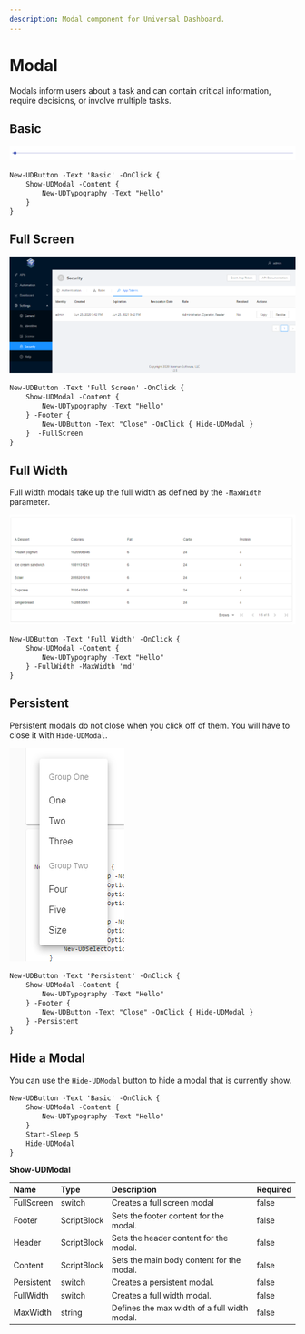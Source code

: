 ```yaml
---
description: Modal component for Universal Dashboard.
---
```


# Modal

Modals inform users about a task and can contain critical information, require decisions, or involve multiple tasks.

## Basic

![](../../../../.gitbook/assets/image%20%2846%29.png)

```text
New-UDButton -Text 'Basic' -OnClick {
    Show-UDModal -Content {
        New-UDTypography -Text "Hello"
    }
}
```

## Full Screen

![](../../../../.gitbook/assets/image%20%2879%29.png)

```text
New-UDButton -Text 'Full Screen' -OnClick {
    Show-UDModal -Content {
        New-UDTypography -Text "Hello"
    } -Footer {
        New-UDButton -Text "Close" -OnClick { Hide-UDModal }
    }  -FullScreen
}
```

## Full Width

Full width modals take up the full width as defined by the `-MaxWidth` parameter.

![](../../../../.gitbook/assets/image%20%2863%29.png)

```text
New-UDButton -Text 'Full Width' -OnClick {
    Show-UDModal -Content {
        New-UDTypography -Text "Hello"
    } -FullWidth -MaxWidth 'md'
}
```

## Persistent

Persistent modals do not close when you click off of them. You will have to close it with `Hide-UDModal`.

![](../../../../.gitbook/assets/image%20%2845%29.png)

```text
New-UDButton -Text 'Persistent' -OnClick {
    Show-UDModal -Content {
        New-UDTypography -Text "Hello"
    } -Footer {
        New-UDButton -Text "Close" -OnClick { Hide-UDModal }
    } -Persistent
}
```

## Hide a Modal

You can use the `Hide-UDModal` button to hide a modal that is currently show.

```text
New-UDButton -Text 'Basic' -OnClick {
    Show-UDModal -Content {
        New-UDTypography -Text "Hello"
    }
    Start-Sleep 5
    Hide-UDModal
}
```

**Show-UDModal**

| Name | Type | Description | Required |
| :--- | :--- | :--- | :--- |
| FullScreen | switch | Creates a full screen modal | false |
| Footer | ScriptBlock | Sets the footer content for the modal. | false |
| Header | ScriptBlock | Sets the header content for the modal. | false |
| Content | ScriptBlock | Sets the main body content for the modal. | false |
| Persistent | switch | Creates a persistent modal. | false |
| FullWidth | switch | Creates a full width modal. | false |
| MaxWidth | string | Defines the max width of a full width modal. | false |


